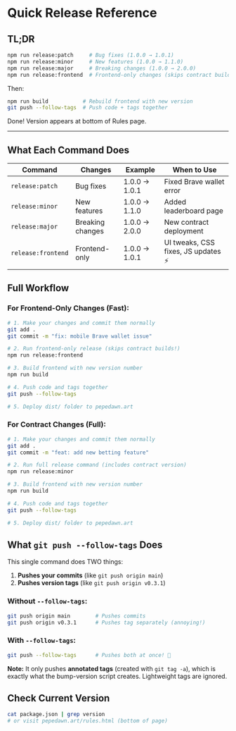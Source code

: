 # Quick Release Reference

## TL;DR

```bash
npm run release:patch     # Bug fixes (1.0.0 → 1.0.1)
npm run release:minor     # New features (1.0.0 → 1.1.0)
npm run release:major     # Breaking changes (1.0.0 → 2.0.0)
npm run release:frontend  # Frontend-only changes (skips contract build)
```

Then:
```bash
npm run build           # Rebuild frontend with new version
git push --follow-tags  # Push code + tags together
```

Done! Version appears at bottom of Rules page.

---

## What Each Command Does

| Command | Changes | Example | When to Use |
|---------|---------|---------|-------------|
| `release:patch` | Bug fixes | 1.0.0 → 1.0.1 | Fixed Brave wallet error |
| `release:minor` | New features | 1.0.0 → 1.1.0 | Added leaderboard page |
| `release:major` | Breaking changes | 1.0.0 → 2.0.0 | New contract deployment |
| `release:frontend` | Frontend-only | 1.0.0 → 1.0.1 | UI tweaks, CSS fixes, JS updates ⚡ |

## Full Workflow

### For Frontend-Only Changes (Fast):
```bash
# 1. Make your changes and commit them normally
git add .
git commit -m "fix: mobile Brave wallet issue"

# 2. Run frontend-only release (skips contract builds!)
npm run release:frontend

# 3. Build frontend with new version number
npm run build

# 4. Push code and tags together
git push --follow-tags

# 5. Deploy dist/ folder to pepedawn.art
```

### For Contract Changes (Full):
```bash
# 1. Make your changes and commit them normally
git add .
git commit -m "feat: add new betting feature"

# 2. Run full release command (includes contract version)
npm run release:minor

# 3. Build frontend with new version number
npm run build

# 4. Push code and tags together
git push --follow-tags

# 5. Deploy dist/ folder to pepedawn.art
```

## What `git push --follow-tags` Does

This single command does TWO things:
1. **Pushes your commits** (like `git push origin main`)
2. **Pushes version tags** (like `git push origin v0.3.1`)

### Without `--follow-tags`:
```bash
git push origin main        # Pushes commits
git push origin v0.3.1      # Pushes tag separately (annoying!)
```

### With `--follow-tags`:
```bash
git push --follow-tags      # Pushes both at once! 🎉
```

**Note:** It only pushes **annotated tags** (created with `git tag -a`), which is exactly what the bump-version script creates. Lightweight tags are ignored.

## Check Current Version

```bash
cat package.json | grep version
# or visit pepedawn.art/rules.html (bottom of page)
```

